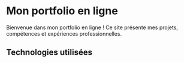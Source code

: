 # Mon portfolio en ligne

Bienvenue dans mon portfolio en ligne ! Ce site présente mes projets, compétences et expériences professionnelles.

## Technologies utilisées